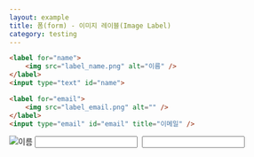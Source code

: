 ```yaml
---
layout: example
title: 폼(form) - 이미지 레이블(Image Label)
category: testing
---
```


```html
<label for="name">
	<img src="label_name.png" alt="이름" />
</label>
<input type="text" id="name">

<label for="email">
	<img src="label_email.png" alt="" />
</label>
<input type="email" id="email" title="이메일" />
```

<label for="name">
	<img src="label_name.png" alt="이름" />
</label>

<input type="text" id="name">

<label for="email">
	<img src="label_email.png" alt="" />
</label>

<input type="email" id="email" title="이메일" />
